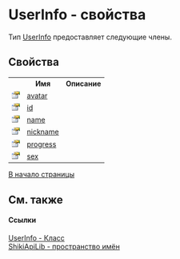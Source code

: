# UserInfo - свойства
 

Тип <a href="T_ShikiApiLib_UserInfo.md">UserInfo</a> предоставляет следующие члены.


## Свойства
<table><tr><th></th><th>Имя</th><th>Описание</th></tr><tr><td><img src="media/pubproperty.gif" /></td><td><a href="P_ShikiApiLib_UserInfo_avatar.md">avatar</a></td><td /></tr><tr><td><img src="media/pubproperty.gif" /></td><td><a href="P_ShikiApiLib_UserInfo_Id.md">id</a></td><td /></tr><tr><td><img src="media/pubproperty.gif" /></td><td><a href="P_ShikiApiLib_UserInfo_Name.md">name</a></td><td /></tr><tr><td><img src="media/pubproperty.gif" /></td><td><a href="P_ShikiApiLib_UserInfo_nickname.md">nickname</a></td><td /></tr><tr><td><img src="media/pubproperty.gif" /></td><td><a href="P_ShikiApiLib_UserInfo_progress.md">progress</a></td><td /></tr><tr><td><img src="media/pubproperty.gif" /></td><td><a href="P_ShikiApiLib_UserInfo_sex">sex</a></td><td /></tr></table>
<a href="#userinfo---свойства">В начало страницы</a>

## См. также


#### Ссылки
<a href="T_ShikiApiLib_UserInfo.md">UserInfo - Класс</a><br /><a href="N_ShikiApiLib.md">ShikiApiLib - пространство имён</a><br />